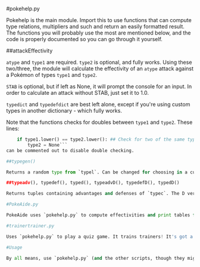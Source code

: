 ﻿#pokehelp.py

Pokehelp is the main module. Import this to use functions that can compute type relations, multipliers and such and return an easily formatted result. The functions you will probably use the most are mentioned below, and the code is properly documented so you can go through it yourself.

##attackEffectivity

`atype` and `type1` are required. `type2` is optional, and fully works. Using these two/three, the module will calculate the effectivity of an `atype` attack against a Pokémon of types `type1` and `type2`.

`STAB` is optional, but if left as None, it will prompt the console for an input. In order to calculate an attack without STAB, just set it to 1.0.

`typedict` and `typedefdict` are best left alone, except if you're using custom types in another dictionary - which fully works.

Note that the functions checks for doubles between `type1` and `type2`. These lines:
```python
    if type1.lower() == type2.lower(): ## Check for two of the same type.
        type2 = None```
can be commented out to disable double checking.

##typegen()

Returns a random type from `typel`. Can be changed for choosing in a custom type list, but then you're probably better off using `random.choice()`.

##typeadv(), typedef(), typed(), typeadvD(), typedefD(), typedD()

Returns tuples containing advantages and defenses of `typec`. The D versions return the very same thing in dictionary form. `typed()` and `typedD()` have the `typedict` argument, which is able to set which dictionary to pick from.

#PokeAide.py

PokeAide uses `pokehelp.py` to compute effectivities and print tables for types that the user inputs. Useful for quick info.

#trainertrainer.py

Uses `pokehelp.py` to play a quiz game. It trains trainers! It's got a kinda cool but rudimentary 'dynamic learning' function that counts how often you get questions about a certain type right, and when you've reached a certain number of right answers it only asks you about other types. Can be turned off in its config. Try it!

#Usage

By all means, use `pokehelp.py` (and the other scripts, though they might not be as useful) for your own projects! No-one should have to go through manual data entry of every type ever again. If you do use it, I'd love to hear about your project! Just drop me a line at *@LpSamuelm* on Twitter or at *powpowd@gmail.com*.